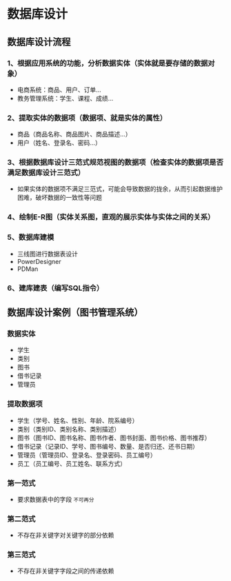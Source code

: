 # 数据库设计

## 数据库设计流程
### 1、根据应用系统的功能，分析数据实体（实体就是要存储的数据对象）
- 电商系统：商品、用户、订单...
- 教务管理系统：学生、课程、成绩...

### 2、提取实体的数据项（数据项、就是实体的属性）
- 商品（商品名称、商品图片、商品描述...）
- 用户（姓名、登录名、密码...）

### 3、根据数据库设计三范式规范视图的数据项（检查实体的数据项是否满足数据库设计三范式）
- 如果实体的数据项不满足三范式，可能会导致数据的拢余，从而引起数据维护困难，破坏数据的一致性等问题

### 4、绘制E-R图（实体关系图，直观的展示实体与实体之间的关系）

### 5、数据库建模
- 三线图进行数据表设计
- PowerDesigner
- PDMan

### 6、建库建表（编写SQL指令）

## 数据库设计案例（图书管理系统）

### 数据实体
- 学生
- 类别
- 图书
- 借书记录
- 管理员

### 提取数据项
- 学生（学号、姓名、性别、年龄、院系编号）
- 类别（类别ID、类别名称、类别描述）
- 图书（图书ID、图书名称、图书作者、图书封面、图书价格、图书推荐）
- 借书记录（记录ID、学号、图书编号、数量、是否归还、还书日期）
- 管理员（管理员ID、登录名、登录密码、员工编号）
- 员工（员工编号、员工姓名、联系方式）

### 第一范式
- 要求数据表中的字段 `不可再分`
<zoom-img src="/database-design-1.jpg" />

### 第二范式
- 不存在非关键字对关键字的部分依赖
<zoom-img src="/database-design-2.jpg" />

### 第三范式
- 不存在非关键字字段之间的传递依赖
<zoom-img src="/database-design-3.jpg" />